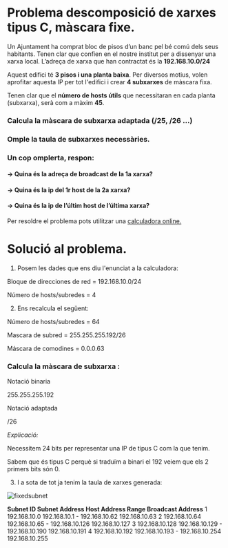 # Problema descomposició de xarxes tipus C, màscara fixe.

Un Ajuntament ha comprat bloc de pisos d’un banc pel bé comú dels seus habitants.
Tenen clar que confien en el nostre institut per a dissenyar una xarxa local.
L’adreça de xarxa que han contractat és la **192.168.10.0/24**

Aquest edifici té **3 pisos i una planta baixa**. 
Per diversos motius, volen aprofitar aquesta IP per tot l'edifici i crear **4 subxarxes** de màscara fixa.

Tenen clar que el **número de hosts útils** que necessitaran en cada planta (subxarxa), serà com a màxim **45**.


### Calcula la màscara de subxarxa adaptada (/25, /26 ...) 	

### Omple la taula de subxarxes necessàries. 

### Un cop omplerta, respon:

 #### -> Quina és la adreça de broadcast de la 1a xarxa?
 
 #### -> Quina  és la ip del 1r host de la 2a xarxa?
 
 #### -> Quina és la ip de l’últim host de l’última xarxa?
 
 Per resoldre el problema pots utilitzar una <a href="https://www.site24x7.com/es/tools/ipv4-subredes-calculadora.html">calculadora online.</a>

# Solució al problema.

1. Posem les dades que ens diu l'enunciat a la calculadora:

Bloque de direcciones de red = 192.168.10.0/24

Número de hosts/subredes = 4 

2. Ens recalcula el següent:

Número de hosts/subredes = 64

Mascara de subred = 255.255.255.192/26

Máscara de comodines = 0.0.0.63

### Calcula la màscara de subxarxa :

Notació binaria

255.255.255.192

Notació adaptada

/26

<em>Explicació:</em>

Necessitem  24 bits per representar una IP de tipus C com la que tenim. 

Sabem que és tipus C perquè si traduïm a binari el 192 veiem que els 2 primers bits són 0.  


3. I a sota de tot ja tenim la taula de xarxes generada:

![fixedsubnet](../img/fixedsubnet.PNG)


**Subnet ID	    Subnet Address	  Host Address Range	              Broadcast Address**
1	          192.168.10.0	      192.168.10.1 - 192.168.10.62	    192.168.10.63
2	          192.168.10.64	      192.168.10.65 - 192.168.10.126	  192.168.10.127
3	          192.168.10.128	    192.168.10.129 - 192.168.10.190	  192.168.10.191
4	          192.168.10.192	    192.168.10.193 - 192.168.10.254	  192.168.10.255
 		

